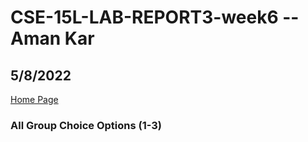 # CSE-15L-LAB-REPORT3-week6 -- Aman Kar

## 5/8/2022


[Home Page](index.md)

### All Group Choice Options (1-3)

